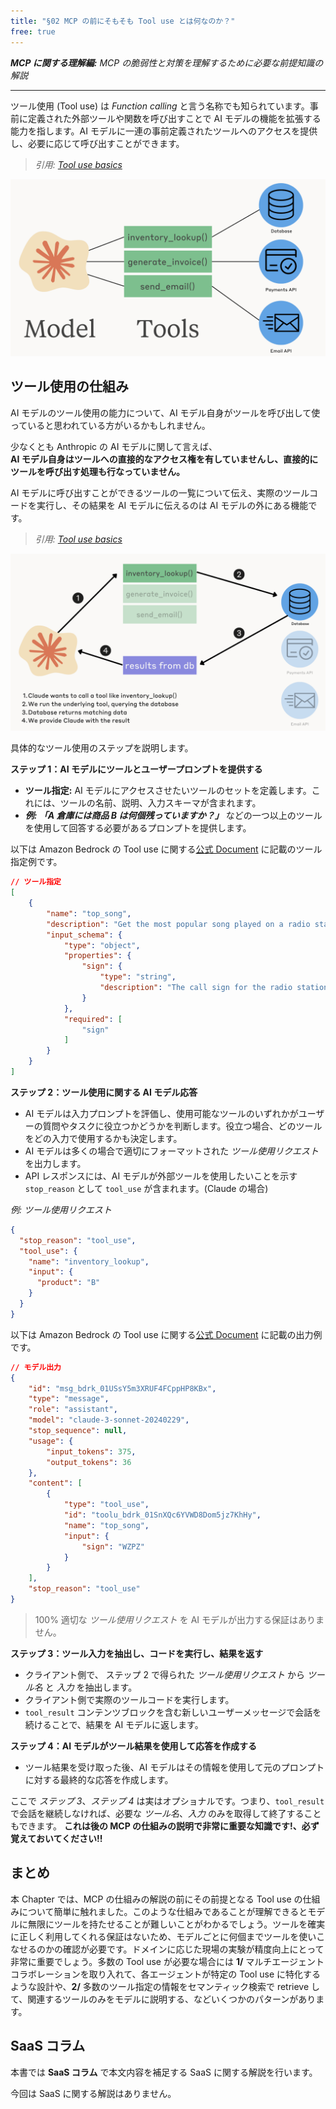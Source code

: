 ```yaml
---
title: "§02 MCP の前にそもそも Tool use とは何なのか？"
free: true
---
```


___MCP に関する理解編:___  _MCP の脆弱性と対策を理解するために必要な前提知識の解説_

---

ツール使用 (Tool use) は _Function calling_ と言う名称でも知られています。事前に定義された外部ツールや関数を呼び出すことで AI モデルの機能を拡張する能力を指します。AI モデルに一連の事前定義されたツールへのアクセスを提供し、必要に応じて呼び出すことができます。

> _引用: [Tool use basics](https://github.com/anthropics/courses/blob/master/tool_use/01_tool_use_overview.ipynb)_

![](/images/books/security-of-the-mcp/fig_c02_s01_01.png)

## ツール使用の仕組み

AI モデルのツール使用の能力について、AI モデル自身がツールを呼び出して使っていると思われている方がいるかもしれません。

少なくとも Anthropic の AI モデルに関して言えば、  
**AI モデル自身はツールへの直接的なアクセス権を有していませんし、直接的にツールを呼び出す処理も行なっていません。**

AI モデルに呼び出すことができるツールの一覧について伝え、実際のツールコードを実行し、その結果を AI モデルに伝えるのは AI モデルの外にある機能です。

> _引用: [Tool use basics](https://github.com/anthropics/courses/blob/master/tool_use/01_tool_use_overview.ipynb)_

![](/images/books/security-of-the-mcp/fig_c02_s01_02.png)

具体的なツール使用のステップを説明します。

**ステップ 1：AI モデルにツールとユーザープロンプトを提供する**

- **ツール指定:** AI モデルにアクセスさせたいツールのセットを定義します。これには、ツールの名前、説明、入力スキーマが含まれます。
- ___例: 「A 倉庫には商品 B は何個残っていますか？」___ などの一つ以上のツールを使用して回答する必要があるプロンプトを提供します。

以下は Amazon Bedrock の Tool use に関する[公式 Document](https://docs.aws.amazon.com/ja_jp/bedrock/latest/userguide/model-parameters-anthropic-claude-messages-tool-use.html) に記載のツール指定例です。

```json
// ツール指定
[
    {
        "name": "top_song",
        "description": "Get the most popular song played on a radio station.",
        "input_schema": {
            "type": "object",
            "properties": {
                "sign": {
                    "type": "string",
                    "description": "The call sign for the radio station for which you want the most popular song. Example calls signs are WZPZ and WKRP."
                }
            },
            "required": [
                "sign"
            ]
        }
    }
]
```

**ステップ 2：ツール使用に関する AI モデル応答**

- AI モデルは入力プロンプトを評価し、使用可能なツールのいずれかがユーザーの質問やタスクに役立つかどうかを判断します。役立つ場合、どのツールをどの入力で使用するかも決定します。
- AI モデルは多くの場合で適切にフォーマットされた _ツール使用リクエスト_ を出力します。
- API レスポンスには、AI モデルが外部ツールを使用したいことを示す `stop_reason` として `tool_use` が含まれます。(Claude の場合)

_例: ツール使用リクエスト_

```json
{
  "stop_reason": "tool_use",
  "tool_use": {
    "name": "inventory_lookup",
    "input": {
      "product": "B"
    }
  }
}
```

以下は Amazon Bedrock の Tool use に関する[公式 Document](https://docs.aws.amazon.com/ja_jp/bedrock/latest/userguide/model-parameters-anthropic-claude-messages-tool-use.html) に記載の出力例です。

```json
// モデル出力
{
    "id": "msg_bdrk_01USsY5m3XRUF4FCppHP8KBx",
    "type": "message",
    "role": "assistant",
    "model": "claude-3-sonnet-20240229",
    "stop_sequence": null,
    "usage": {
        "input_tokens": 375,
        "output_tokens": 36
    },
    "content": [
        {
            "type": "tool_use",
            "id": "toolu_bdrk_01SnXQc6YVWD8Dom5jz7KhHy",
            "name": "top_song",
            "input": {
                "sign": "WZPZ"
            }
        }
    ],
    "stop_reason": "tool_use"
}
```

> 100% 適切な _ツール使用リクエスト_ を AI モデルが出力する保証はありません。

**ステップ 3：ツール入力を抽出し、コードを実行し、結果を返す**

- クライアント側で、 ステップ 2 で得られた _ツール使用リクエスト_ から _ツール名_ と _入力_ を抽出します。
- クライアント側で実際のツールコードを実行します。
- `tool_result` コンテンツブロックを含む新しいユーザーメッセージで会話を続けることで、結果を AI モデルに返します。

**ステップ 4：AI モデルがツール結果を使用して応答を作成する**

- ツール結果を受け取った後、AI モデルはその情報を使用して元のプロンプトに対する最終的な応答を作成します。

ここで _ステップ 3_、_ステップ 4_ は実はオプショナルです。つまり、`tool_result` で会話を継続しなければ、必要な _ツール名_、_入力_ のみを取得して終了することもできます。
**これは後の MCP の仕組みの説明で非常に重要な知識です!、必ず覚えておいてください!!**

## まとめ

本 Chapter では、MCP の仕組みの解説の前にその前提となる Tool use の仕組みについて簡単に触れました。このような仕組みであることが理解できるとモデルに無限にツールを持たせることが難しいことがわかるでしょう。ツールを確実に正しく利用してくれる保証はないため、モデルごとに何個までツールを使いこなせるのかの確認が必要です。ドメインに応じた現場の実験が精度向上にとって非常に重要でしょう。多数の Tool use が必要な場合には **1/** マルチエージェントコラボレーションを取り入れて、各エージェントが特定の Tool use に特化するような設計や、**2/** 多数のツール指定の情報をセマンティック検索で retrieve して、関連するツールのみをモデルに説明する、などいくつかのパターンがあります。

## SaaS コラム

本書では **SaaS コラム** で本文内容を補足する SaaS に関する解説を行います。

今回は SaaS に関する解説はありません。


